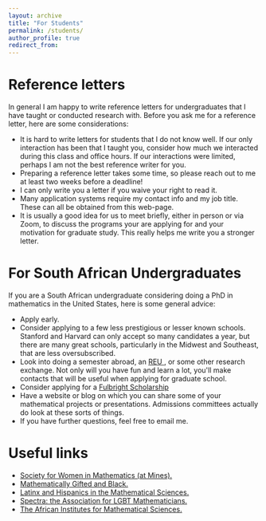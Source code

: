 ```yaml
---
layout: archive
title: "For Students"
permalink: /students/
author_profile: true
redirect_from:
---
```


Reference letters
=====
In general I am happy to write reference letters for undergraduates that I have taught or conducted research with. Before you ask me for a reference letter, here are some considerations:
<ul>
  <li> It is hard to write letters for students that I do not know well. If our only interaction has been that I taught you, consider how much we interacted during this class and office hours. If our interactions were limited, perhaps I am not the best reference writer for you. </li>
  <li> Preparing a reference letter takes some time, so please reach out to me at least two weeks before a deadline! </li>
  <li> I can only write you a letter if you waive your right to read it. </li>
  <li> Many application systems require my contact info and my job title. These can all be obtained from this web-page. </li>
  <li> It is usually a good idea for us to meet briefly, either in person or via Zoom, to discuss the programs your are applying for and your motivation for graduate study. This really helps me write you a stronger letter. </li>
</ul>

<!-- Undergraduate research
# =====
# I enjoy working with undergraduates, and usually have the capacity to supervise one or two undergraduate projects a semester. If you are a Mines student with some experience in deep learning, feel free to reach out! -->

For South African Undergraduates
=====
If you are a South African undergraduate considering doing a PhD in mathematics in the United States, here is some general advice:
<ul>
  <li> Apply early. </li>
  <li> Consider applying to a few less prestigious or lesser known schools. Stanford and Harvard can only accept so many candidates a year, but there are many great schools, particularly in the Midwest and Southeast, that are less oversubscribed. </li>
  <li> Look into doing a semester abroad, an <a href = "https://sites.google.com/view/mathreu"> REU </a>, or some other research exchange. Not only will you have fun and learn a lot, you'll make contacts that will be useful when applying for graduate school. </li>
  <li> Consider applying for a <a href = "https://us.fulbrightonline.org/countries/selectedcountry/south-africa"> Fulbright Scholarship </a> </li>
  <li> Have a website or blog on which you can share some of your mathematical projects or presentations. Admissions committees actually do look at these sorts of things. </li>
  <li> If you have further questions, feel free to email me. </li>
</ul>

Useful links
======
<ul>
  <li> <a href = "https://csmswim.wixsite.com/swim"> Society for Women in Mathematics (at Mines). </a> </li>
	<li> <a href = "https://mathematicallygiftedandblack.com/"> Mathematically Gifted and Black. </a> </li>
	<li> <a href = "https://www.lathisms.org/"> Latinx and Hispanics in the Mathematical Sciences. </a> </li>
	<li> <a href = "https://lgbtmath.org/"> Spectra: the Association for LGBT Mathematicians. </a> </li>
	<li> <a href = "https://nexteinstein.org/"> The African Institutes for Mathematical Sciences. </a> </li>
</ul>
